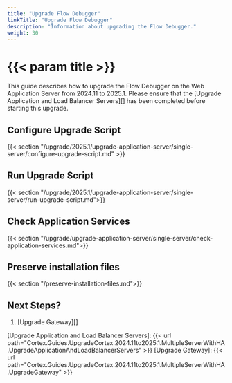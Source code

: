```yaml
---
title: "Upgrade Flow Debugger"
linkTitle: "Upgrade Flow Debugger"
description: "Information about upgrading the Flow Debugger."
weight: 30
---
```


# {{< param title >}}

This guide describes how to upgrade the Flow Debugger on the Web Application Server from 2024.11 to 2025.1. Please ensure that the [Upgrade Application and Load Balancer Servers][] has been completed before starting this upgrade.

## Configure Upgrade Script

{{< section "/upgrade/2025.1/upgrade-application-server/single-server/configure-upgrade-script.md" >}}

## Run Upgrade Script

{{< section "/upgrade/2025.1/upgrade-application-server/single-server/run-upgrade-script.md">}}

## Check Application Services

{{< section "/upgrade/upgrade-application-server/single-server/check-application-services.md">}}

## Preserve installation files

{{< section "/preserve-installation-files.md">}}

## Next Steps?

1. [Upgrade Gateway][]

[Upgrade Application and Load Balancer Servers]: {{< url path="Cortex.Guides.UpgradeCortex.2024.11to2025.1.MultipleServerWithHA.UpgradeApplicationAndLoadBalancerServers" >}}
[Upgrade Gateway]: {{< url path="Cortex.Guides.UpgradeCortex.2024.11to2025.1.MultipleServerWithHA.UpgradeGateway" >}}
